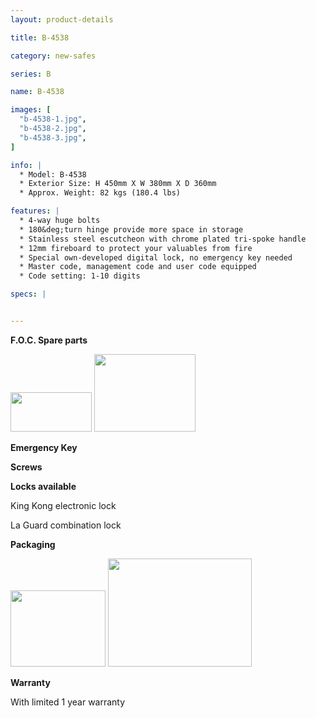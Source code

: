 ```yaml
---
layout: product-details

title: B-4538

category: new-safes

series: B

name: B-4538

images: [
  "b-4538-1.jpg",
  "b-4538-2.jpg",
  "b-4538-3.jpg",
]

info: |
  * Model: B-4538
  * Exterior Size: H 450mm X W 380mm X D 360mm
  * Approx. Weight: 82 kgs (180.4 lbs)

features: |
  * 4-way huge bolts
  * 180&deg;turn hinge provide more space in storage
  * Stainless steel escutcheon with chrome plated tri-spoke handle
  * 12mm fireboard to protect your valuables from fire
  * Special own-developed digital lock, no emergency key needed
  * Master code, management code and user code equipped
  * Code setting: 1-10 digits

specs: |


---
```


**F.O.C. Spare parts**

<img alt="" src="{IMAGE_CDN}/b-4538-4.jpg" style="width: 130px; height: 63px;" />

<img alt="" src="{IMAGE_CDN}/b-4538-5.jpg" style="width: 162px; height: 124px;" />

**Emergency Key**

**Screws**

**Locks available**

King Kong electronic lock

La Guard combination lock

**Packaging**

<img height="144" src="{IMAGE_CDN}/b-4538-6.jpg" style="width: 152px; height: 122px" width="183" />

<img alt="" src="{IMAGE_CDN}/b-4538-7.jpg" style="width: 230px; height: 173px;" />

**Warranty**

With limited 1 year warranty
